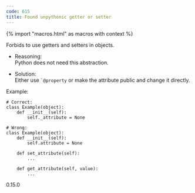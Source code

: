 ```yaml
---
code: 615
title: Found unpythonic getter or setter
---
```


{% import "macros.html" as macros with context %}

Forbids to use getters and setters in objects.

  - Reasoning:  
    Python does not need this abstraction.

  - Solution:  
    Either use `` `@property `` or make the attribute public and change
    it directly.

Example:

    # Correct:
    class Example(object):
        def __init__(self):
            self._attribute = None
    
    # Wrong:
    class Example(object):
        def __init__(self):
            self.attribute = None
    
        def set_attribute(self):
            ...
    
        def get_attribute(self, value):
            ...

<div class="versionadded">

0.15.0

</div>